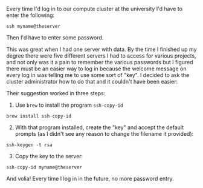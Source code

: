 Every time I'd log in to our compute cluster at the university I'd have to enter the following:
```
ssh myname@theserver
```
Then I'd have to enter some password. 

This was great when I had one server with data. By the time I finished up my degree there were five different servers I had to access for various projects, and not only was it a pain to remember the various passwords but I figured there must be an easier way to log in because the welcome message on every log in was telling me to use some sort of "key". I decided to ask the cluster administrator how to do that and it couldn't have been easier:  

Their suggestion worked in three steps:  
1. Use `brew` to install the program `ssh-copy-id`  
```
brew install ssh-copy-id
```

2. With that program installed, create the "key" and accept the default prompts (as I didn't see any reason to change the filename it provided):  
```
ssh-keygen -t rsa
```

3. Copy the key to the server:  
```
ssh-copy-id myname@theserver
```

And volia! Every time I log in in the future, no more password entry. 
